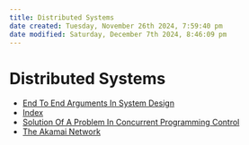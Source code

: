 ```yaml
---
title: Distributed Systems
date created: Tuesday, November 26th 2024, 7:59:40 pm
date modified: Saturday, December 7th 2024, 8:46:09 pm
---
```


# Distributed Systems

- [End To End Arguments In System Design](end-to-end-arguments-in-system-design.md)
- [Index](index.md)
- [Solution Of A Problem In Concurrent Programming Control](solution-of-a-problem-in-concurrent-programming-control.md)
- [The Akamai Network](the-akamai-network.md)
